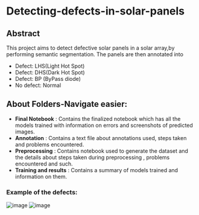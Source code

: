 # Detecting-defects-in-solar-panels
## Abstract
This project aims to detect defective solar panels in a solar array,by performing semantic segmentation. The panels are then annotated into 
- Defect: LHS(Light Hot Spot)
- Defect: DHS(Dark Hot Spot)
- Defect: BP (ByPass diode)
- No defect: Normal


## About Folders-Navigate easier:
- **Final Notebook** : Contains the finalized notebook which has all the models trained with information on errors and screenshots of predicted images.
- **Annotation** : Contains a text file about annotations used, steps taken and problems encountered.
- **Preprocessing** : Contains notebook used to generate the dataset and the details about steps taken during preprocessing , problems encountered and such.
- **Training and results** : Contains a summary of models trained and information on them.


### Example of the defects:

![image](https://user-images.githubusercontent.com/98120916/221427037-22398ea1-101a-4012-ac72-55222ad2fd3a.png)
![image](https://user-images.githubusercontent.com/98120916/221427058-19e6f925-02f0-4a9c-9da9-d27dfddb0dea.png)







